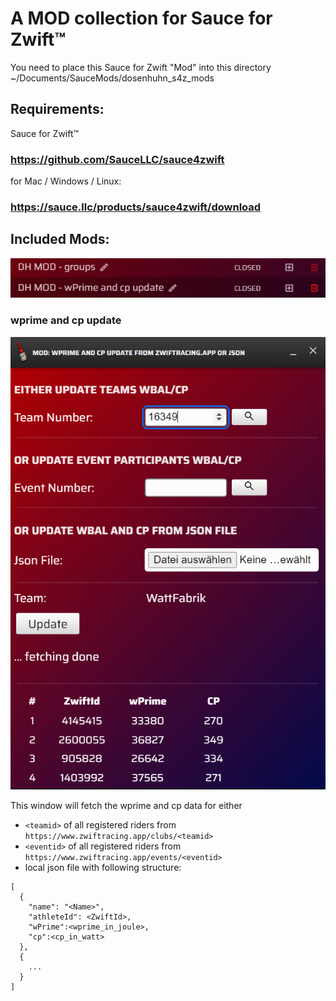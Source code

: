 A MOD collection for Sauce for Zwift™
===========

You need to place this Sauce for Zwift "Mod" into this directory ~/Documents/SauceMods/dosenhuhn_s4z_mods


Requirements:
--------
Sauce for Zwift™ 
### https://github.com/SauceLLC/sauce4zwift
for Mac / Windows / Linux:
### https://sauce.llc/products/sauce4zwift/download

Included Mods:
--------
<img src="assets/images/DH_Mods_Overview.png"/>

### wprime and cp update
<img src="assets/images/wbal_cp_update.PNG"/>

This window will fetch the wprime and cp data for either 
- `<teamid>` of all registered riders from `https://www.zwiftracing.app/clubs/<teamid>`
- `<eventid>` of all registered riders from `https://www.zwiftracing.app/events/<eventid>`
- local json file with following structure:
```
[
  {
    "name": "<Name>", 
    "athleteId": <ZwiftId>, 
    "wPrime":<wprime_in_joule>, 
    "cp":<cp_in_watt>
  },
  {
    ...
  }
]
```
